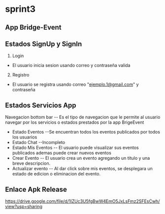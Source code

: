 # sprint3

## App Bridge-Event

## Estados SignUp y SignIn
1. Login
  - El usuario inicia sesion usando correo y contraseña valida
2. Registro
  - El usuario se registra usando correo "ejemplo.1@gmail.com" y contraseña
  
## Estados Servicios App
 Navegacion bottom bar
    -- Es el tipo de navegacion que le permite al usuario navegar por los servicios o estados prestados por la app BrigeEvent
  - Estado Eventos
    --Se encuentran todos los eventos publicados por todos los usuarios
  - Estado Chat
    --Incompleto
  - Estado Mis Eventos
    -- El usuario puede visualizar sus eventos publicados ademas puede crear nuevos eventos
  - Crear Evento
    -- El usuario crea un evento agregando un titulo y una breve descripcion.
  - Actualizar evento
    -- Al dar click sobre mis eventos, se desplegara un estado de edicion o eliminacion del evento.

## Enlace Apk Release

https://drive.google.com/file/d/1IZUc3U5fgBwW4EmO5JxLsFmz2SFEsCwh/view?usp=sharing
